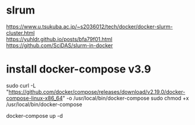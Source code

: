 # slrum
https://www.u.tsukuba.ac.jp/~s2036012/tech/docker/docker-slurm-cluster.html  
https://yuhldr.github.io/posts/bfa79f01.html  
https://github.com/SciDAS/slurm-in-docker

# install docker-compose v3.9
sudo curl -L "https://github.com/docker/compose/releases/download/v2.19.0/docker-compose-linux-x86_64" -o /usr/local/bin/docker-compose
sudo chmod +x /usr/local/bin/docker-compose


docker-compose up -d
